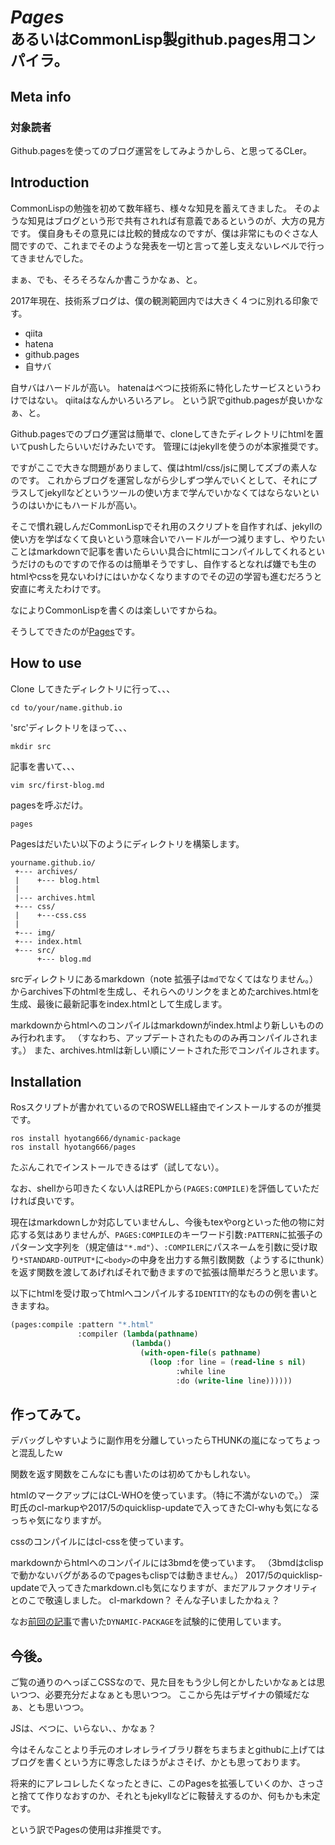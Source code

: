 # *Pages*<br><small>あるいはCommonLisp製github.pages用コンパイラ。</small>

## Meta info
### 対象読者
Github.pagesを使ってのブログ運営をしてみようかしら、と思ってるCLer。

## Introduction
CommonLispの勉強を初めて数年経ち、様々な知見を蓄えてきました。
そのような知見はブログという形で共有されれば有意義であるというのが、大方の見方です。
僕自身もその意見には比較的賛成なのですが、僕は非常にものぐさな人間ですので、これまでそのような発表を一切と言って差し支えないレベルで行ってきませんでした。

まぁ、でも、そろそろなんか書こうかなぁ、と。

2017年現在、技術系ブログは、僕の観測範囲内では大きく４つに別れる印象です。

* qiita
* hatena
* github.pages
* 自サバ

自サバはハードルが高い。
hatenaはべつに技術系に特化したサービスというわけではない。
qiitaはなんかいろいろアレ。
という訳でgithub.pagesが良いかなぁ、と。

Github.pagesでのブログ運営は簡単で、cloneしてきたディレクトリにhtmlを置いてpushしたらいいだけみたいです。
管理にはjekyllを使うのが本家推奨です。

ですがここで大きな問題がありまして、僕はhtml/css/jsに関してズブの素人なのです。
これからブログを運営しながら少しずつ学んでいくとして、それにプラスしてjekyllなどというツールの使い方まで学んでいかなくてはならないというのはいかにもハードルが高い。

そこで慣れ親しんだCommonLispでそれ用のスクリプトを自作すれば、jekyllの使い方を学ばなくて良いという意味合いでハードルが一つ減りますし、やりたいことはmarkdownで記事を書いたらいい具合にhtmlにコンパイルしてくれるというだけのものですので作るのは簡単そうですし、自作するとなれば嫌でも生のhtmlやcssを見ないわけにはいかなくなりますのでその辺の学習も進むだろうと安直に考えたわけです。

なによりCommonLispを書くのは楽しいですからね。

そうしてできたのが[Pages](https://github.com/hyotang666/pages)です。

## How to use
Clone してきたディレクトリに行って、、、

```shell
cd to/your/name.github.io
```

'src'ディレクトリをほって、、、

```shell
mkdir src
```

記事を書いて、、、

```shell
vim src/first-blog.md
```

pagesを呼ぶだけ。

```
pages
```

Pagesはだいたい以下のようにディレクトリを構築します。

```
yourname.github.io/
 +--- archives/
 |    +--- blog.html
 |
 |--- archives.html
 +--- css/
 |    +---css.css
 |
 +--- img/
 +--- index.html
 +--- src/
      +--- blog.md
```
srcディレクトリにあるmarkdown（note 拡張子は`md`でなくてはなりません。）からarchives下のhtmlを生成し、それらへのリンクをまとめたarchives.htmlを生成、最後に最新記事をindex.htmlとして生成します。

markdownからhtmlへのコンパイルはmarkdownがindex.htmlより新しいもののみ行われます。
（すなわち、アップデートされたもののみ再コンパイルされます。）
また、archives.htmlは新しい順にソートされた形でコンパイルされます。

## Installation
Rosスクリプトが書かれているのでROSWELL経由でインストールするのが推奨です。

```shell
ros install hyotang666/dynamic-package
ros install hyotang666/pages
```

たぶんこれでインストールできるはず（試してない）。

なお、shellから叩きたくない人はREPLから`(PAGES:COMPILE)`を評価していただければ良いです。

現在はmarkdownしか対応していませんし、今後もtexやorgといった他の物に対応する気はありませんが、`PAGES:COMPILE`のキーワード引数`:PATTERN`に拡張子のパターン文字列を（規定値は`"*.md"`）、`:COMPILER`にパスネームを引数に受け取り`*STANDARD-OUTPUT*`に`<body>`の中身を出力する無引数関数（ようするにthunk）を返す関数を渡してあげればそれで動きますので拡張は簡単だろうと思います。

以下にhtmlを受け取ってhtmlへコンパイルする`IDENTITY`的なものの例を書いときますね。

```lisp
(pages:compile :pattern "*.html"
               :compiler (lambda(pathname)
                           (lambda()
                             (with-open-file(s pathname)
                               (loop :for line = (read-line s nil)
                                     :while line
                                     :do (write-line line))))))
```

## 作ってみて。
デバッグしやすいように副作用を分離していったらTHUNKの嵐になってちょっと混乱したｗ

関数を返す関数をこんなにも書いたのは初めてかもしれない。

htmlのマークアップにはCL-WHOを使っています。（特に不満がないので。）
深町氏のcl-markupや2017/5のquicklisp-updateで入ってきたCl-whyも気になるっちゃ気になりますが。

cssのコンパイルにはcl-cssを使っています。

markdownからhtmlへのコンパイルには3bmdを使っています。
（3bmdはclispで動かないバグがあるのでpagesもclispでは動きません。）
2017/5のquicklisp-updateで入ってきたmarkdown.clも気になりますが、まだアルファクオリティとのこで敬遠しました。
cl-markdown？
そんな子いましたかねぇ？

なお[前回の記事](https://hyotang666.github.io/archives/dynamic-package)で書いた`DYNAMIC-PACKAGE`を試験的に使用しています。

## 今後。
ご覧の通りのへっぽこCSSなので、見た目をもう少し何とかしたいかなぁとは思いつつ、必要充分だよなぁとも思いつつ。
ここから先はデザイナの領域だなぁ、とも思いつつ。

JSは、べつに、いらない、、かなぁ？

今はそんなことより手元のオレオレライブラリ群をちまちまとgithubに上げてはブログを書くという方に専念したほうがよさそげ、かとも思っております。

将来的にアレコレしたくなったときに、このPagesを拡張していくのか、さっさと捨てて作りなおすのか、それともjekyllなどに鞍替えするのか、何もかも未定です。

という訳でPagesの使用は非推奨です。
